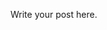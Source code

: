 <!--
.. title: Lecture 21-16 Applied Entomology
.. slug: lecture-21-16-applied-entomology
.. date: 2021-10-20 12:45:00 UTC+10:00
.. tags: lecture
.. category:
.. link:
.. description:
.. type: text
-->

Write your post here.
